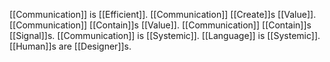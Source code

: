 [[Communication]] is [[Efficient]].
[[Communication]] [[Create]]s [[Value]].
[[Communication]] [[Contain]]s [[Value]].
[[Communication]] [[Contain]]s [[Signal]]s.
[[Communication]] is [[Systemic]].
[[Language]] is [[Systemic]].
[[Human]]s are [[Designer]]s.